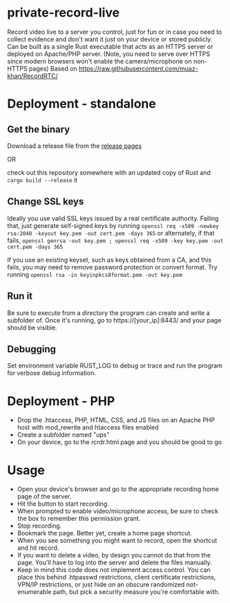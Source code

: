 # private-record-live
Record video live to a server you control, just for fun or in case you need to collect evidence and don't want it just on your device or stored publicly. Can be built as a single Rust executable that acts as an HTTPS server or deployed on Apache/PHP server. (Note, you need to serve over HTTPS since modern browsers won't enable the camera/microphone on non-HTTPS pages)
Based on https://raw.githubusercontent.com/muaz-khan/RecordRTC/

# Deployment - standalone
## Get the binary
Download a release file from the [release pages](https://github.com/scriptjunkie/private-record-live/releases)

OR

check out this repository somewhere with an updated copy of Rust and `cargo build --release` it

## Change SSL keys
Ideally you use valid SSL keys issued by a real certificate authority. Failing that, just generate self-signed keys by running `openssl req -x509 -newkey rsa:2048 -keyout key.pem -out cert.pem -days 365` or alternately, if that fails, `openssl genrsa -out key.pem ; openssl req -x509 -key key.pem -out cert.pem -days 365`

If you use an existing keyset, such as keys obtained from a CA, and this fails, you may need to remove password protection or convert format. Try running `openssl rsa -in keyinpkcs8format.pem -out key.pem`

## Run it
Be sure to execute from a directory the program can create and write a subfolder of. Once it's running, go to https://[your_ip]:8443/ and your page should be visible.

## Debugging
Set environment variable RUST_LOG to debug or trace and run the program for verbose debug information.

# Deployment - PHP
- Drop the .htaccess, PHP, HTML, CSS, and JS files on an Apache PHP host with mod_rewrite and htaccess files enabled
- Create a subfolder named "ups"
- On your device, go to the rcrdr.html page and you should be good to go

# Usage
- Open your device's browser and go to the appropriate recording home page of the server.
- Hit the button to start recording.
- When prompted to enable video/microphone access, be sure to check the box to remember this permission grant.
- Stop recording.
- Bookmark the page. Better yet, create a home page shortcut.
- When you see something you might want to record, open the shortcut and hit record.
- If you want to delete a video, by design you cannot do that from the page. You'll have to log into the server and delete the files manually.
- Keep in mind this code does not implement access control. You can place this behind .htpasswd restrictions, client certificate restrictions, VPN/IP restrictions, or just hide on an obscure randomized not-enumerable path, but pick a security measure you're comfortable with.
